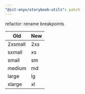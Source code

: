 ```yaml
---
"@sit-onyx/storybook-utils": patch
---
```


refactor: rename breakpoints

| Old     | New |
| ------- | --- |
| 2xsmall | 2xs |
| sxmall  | xs  |
| small   | sm  |
| medium  | md  |
| large   | lg  |
| xlarge  | xl  |
